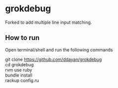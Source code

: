grokdebug
=========
Forked to add multiple line input matching.

How to run
----------
Open terminal/shell and run the following commands

 git clone https://github.com/ddayan/grokdebug  
 cd grokdebug  
 rvm use ruby  
 bundle install  
 rackup config.ru 

